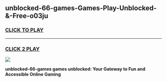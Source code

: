 
## unblocked-66-games-Games-Play-Unblocked-&-Free-o03ju
<h3>
<a href="https://premium76.site?title=unblocked-66-games&ref=24A">CLICK TO PLAY</a></h3>
<hr>

<h3>
<a href="https://premium76.site?title=unblocked-66-games&ref=24A">CLICK 2 PLAY</a>
  
</h3>

<a href="https://premium76.site?title=unblocked-66-games&ref=24A"><img src="https://clearcache.store/games.png"></a>


**unblocked-66-games games unblocked: Your Gateway to Fun and Accessible Online Gaming**
